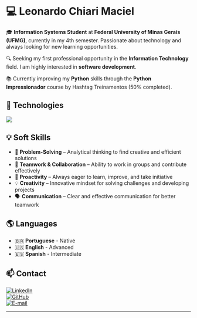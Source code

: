 # 💻 Leonardo Chiari Maciel  

🎓 **Information Systems Student** at **Federal University of Minas Gerais (UFMG)**, currently in my 4th semester. Passionate about technology and always looking for new learning opportunities.  

🔍 Seeking my first professional opportunity in the **Information Technology** field. I am highly interested in **software development**.  

📚 Currently improving my **Python** skills through the **Python Impressionador** course by Hashtag Treinamentos (50% completed).  

## 🚀 Technologies  

<p align="left">
<p align="left"> 
  <img src="https://skillicons.dev/icons?i=c,cpp,py,sql,js,html,css" />
</p>  

## 💡 Soft Skills  

- 🚀 **Problem-Solving** – Analytical thinking to find creative and efficient solutions  
- 🤝 **Teamwork & Collaboration** – Ability to work in groups and contribute effectively  
- 🎯 **Proactivity** – Always eager to learn, improve, and take initiative  
- 💡 **Creativity** – Innovative mindset for solving challenges and developing projects  
- 🗣️ **Communication** – Clear and effective communication for better teamwork  

## 🌎 Languages  
- 🇧🇷 **Portuguese** - Native  
- 🇺🇸 **English** - Advanced  
- 🇪🇸 **Spanish** - Intermediate  

## 📫 Contact  
[![LinkedIn](https://img.shields.io/badge/LinkedIn-0077B5?style=for-the-badge&logo=linkedin&logoColor=white)](https://www.linkedin.com/in/leonardochiarimacielti)  
[![GitHub](https://img.shields.io/badge/GitHub-100000?style=for-the-badge&logo=github&logoColor=white)](https://github.com/LeonardoChiariMaciel)  
[![E-mail](https://img.shields.io/badge/Email-D14836?style=for-the-badge&logo=gmail&logoColor=white)](mailto:leo@lithera.com.br)  

---
